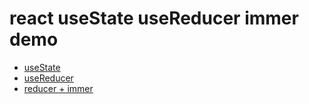 # react useState useReducer immer demo
- [useState](./src/App.tsx)
- [useReducer](./src/App1.tsx)
- [reducer + immer](./src/App2.tsx)
